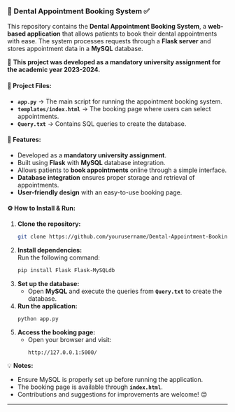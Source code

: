### **📌 Dental Appointment Booking System ✅**  

This repository contains the **Dental Appointment Booking System**, a **web-based application** that allows patients to book their dental appointments with ease. The system processes requests through a **Flask server** and stores appointment data in a **MySQL** database.  

📌 **This project was developed as a mandatory university assignment for the academic year 2023-2024.**  

#### **📂 Project Files:**  
- **`app.py`** → The main script for running the appointment booking system.  
- **`templates/index.html`** → The booking page where users can select appointments.  
- **`Query.txt`** → Contains SQL queries to create the database.  

#### **🚀 Features:**  
- Developed as a **mandatory university assignment**.  
- Built using **Flask** with **MySQL** database integration.  
- Allows patients to **book appointments** online through a simple interface.  
- **Database integration** ensures proper storage and retrieval of appointments.  
- **User-friendly design** with an easy-to-use booking page.  

#### **⚙️ How to Install & Run:**  
1. **Clone the repository:**  
   ```bash
   git clone https://github.com/yourusername/Dental-Appointment-Booking.git
   ```  
2. **Install dependencies:**  
   Run the following command:  
   ```bash
   pip install Flask Flask-MySQLdb  
   ```  
3. **Set up the database:**  
   - Open **MySQL** and execute the queries from **`Query.txt`** to create the database.  
4. **Run the application:**  
   ```bash
   python app.py  
   ```  
5. **Access the booking page:**  
   - Open your browser and visit:  
     ```
     http://127.0.0.1:5000/
     ```  

💡 **Notes:**  
- Ensure MySQL is properly set up before running the application.  
- The booking page is available through **`index.html`**.  
- Contributions and suggestions for improvements are welcome! 😊  

---  
